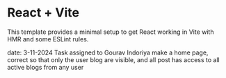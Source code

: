# React + Vite

This template provides a minimal setup to get React working in Vite with HMR and some ESLint rules.


date: 3-11-2024
Task assigned to Gourav Indoriya
make a home page, correct so that only the user blog are visible, and all post has access to all active blogs from any user 
